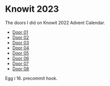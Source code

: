 # Knowit 2023

The doors I did on Knowit 2022 Advent Calendar.

* [Door 01](./door-01/)
* [Door 02](./door-02/)
* [Door 03](./door-03/)
* [Door 04](./door-04/)
* [Door 05](./door-05/)
* [Door 06](./door-06/)
* [Door 07](./door-07/)
* [Door 08](./door-08/)


Egg i 16. precommit hook.